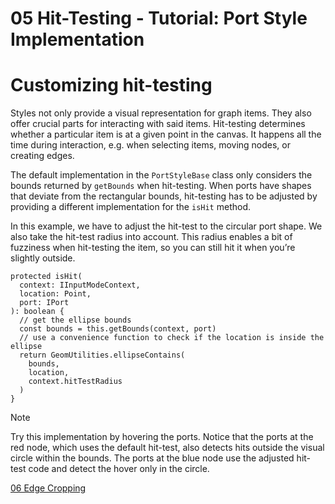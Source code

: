 <!--
 //////////////////////////////////////////////////////////////////////////////
 // @license
 // This file is part of yFiles for HTML 2.6.
 // Use is subject to license terms.
 //
 // Copyright (c) 2000-2024 by yWorks GmbH, Vor dem Kreuzberg 28,
 // 72070 Tuebingen, Germany. All rights reserved.
 //
 //////////////////////////////////////////////////////////////////////////////
-->
# 05 Hit-Testing - Tutorial: Port Style Implementation

# Customizing hit-testing

Styles not only provide a visual representation for graph items. They also offer crucial parts for interacting with said items. Hit-testing determines whether a particular item is at a given point in the canvas. It happens all the time during interaction, e.g. when selecting items, moving nodes, or creating edges.

The default implementation in the `PortStyleBase` class only considers the bounds returned by `getBounds` when hit-testing. When ports have shapes that deviate from the rectangular bounds, hit-testing has to be adjusted by providing a different implementation for the `isHit` method.

In this example, we have to adjust the hit-test to the circular port shape. We also take the hit-test radius into account. This radius enables a bit of fuzziness when hit-testing the item, so you can still hit it when you’re slightly outside.

```
protected isHit(
  context: IInputModeContext,
  location: Point,
  port: IPort
): boolean {
  // get the ellipse bounds
  const bounds = this.getBounds(context, port)
  // use a convenience function to check if the location is inside the ellipse
  return GeomUtilities.ellipseContains(
    bounds,
    location,
    context.hitTestRadius
  )
}
```

Note

Try this implementation by hovering the ports. Notice that the ports at the red node, which uses the default hit-test, also detects hits outside the visual circle within the bounds. The ports at the blue node use the adjusted hit-test code and detect the hover only in the circle.

[06 Edge Cropping](../../tutorial-style-implementation-port/06-edge-cropping/)
